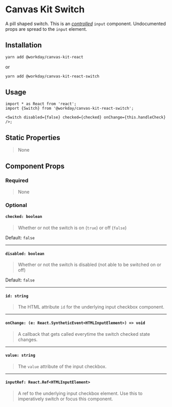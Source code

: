 # Canvas Kit Switch

A pill shaped switch. This is an
[_controlled_](https://reactjs.org/docs/forms.html#controlled-components) `input` component.
Undocumented props are spread to the `input` element.

## Installation

```sh
yarn add @workday/canvas-kit-react
```

or

```sh
yarn add @workday/canvas-kit-react-switch
```

## Usage

```tsx
import * as React from 'react';
import {Switch} from '@workday/canvas-kit-react-switch';

<Switch disabled={false} checked={checked} onChange={this.handleCheck} />;
```

## Static Properties

> None

## Component Props

### Required

> None

### Optional

#### `checked: boolean`

> Whether or not the switch is on (`true`) or off (`false`)

Default: `false`

---

#### `disabled: boolean`

> Whether or not the switch is disabled (not able to be switched on or off)

Default: `false`

---

#### `id: string`

> The HTML attribute `id` for the underlying input checkbox component.

---

#### `onChange: (e: React.SyntheticEvent<HTMLInputElement>) => void`

> A callback that gets called everytime the switch checked state changes.

---

#### `value: string`

> The `value` attribute of the input checkbox.

---

#### `inputRef: React.Ref<HTMLInputElement>`

> A ref to the underlying input checkbox element. Use this to imperatively switch or focus this
> component.

